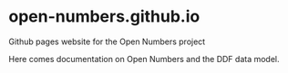 # open-numbers.github.io
Github pages website for the Open Numbers project

Here comes documentation on Open Numbers and the DDF data model.
